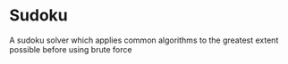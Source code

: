 # Sudoku
A sudoku solver which applies common algorithms to the greatest extent possible before using brute force
